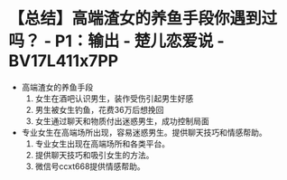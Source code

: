 # 【总结】高端渣女的养鱼手段你遇到过吗？ - P1：输出 - 楚儿恋爱说 - BV17L411x7PP

-   高端渣女的养鱼手段
    1.  女生在酒吧认识男生，装作受伤引起男生好感
    2.  男生被女生钓鱼，花费36万后想挽回
    3.  女生通过聊天和物质付出迷惑男生，成功控制局面
-   专业女生在高端场所出现，容易迷惑男生。提供聊天技巧和情感帮助。
    1.  专业女生出现在高端场所和各类平台。
    2.  提供聊天技巧和吸引女生的方法。
    3.  微信号ccxt668提供情感帮助。